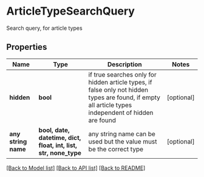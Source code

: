 # ArticleTypeSearchQuery

Search query, for article types

## Properties
Name | Type | Description | Notes
------------ | ------------- | ------------- | -------------
**hidden** | **bool** | if true searches only for hidden article types, if false only not hidden types are found, if empty all article types independent of hidden are found | [optional] 
**any string name** | **bool, date, datetime, dict, float, int, list, str, none_type** | any string name can be used but the value must be the correct type | [optional]

[[Back to Model list]](../README.md#documentation-for-models) [[Back to API list]](../README.md#documentation-for-api-endpoints) [[Back to README]](../README.md)


